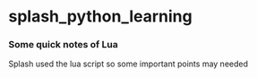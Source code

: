 # splash_python_learning

### Some quick notes of Lua


Splash used the lua script so some important points may needed
